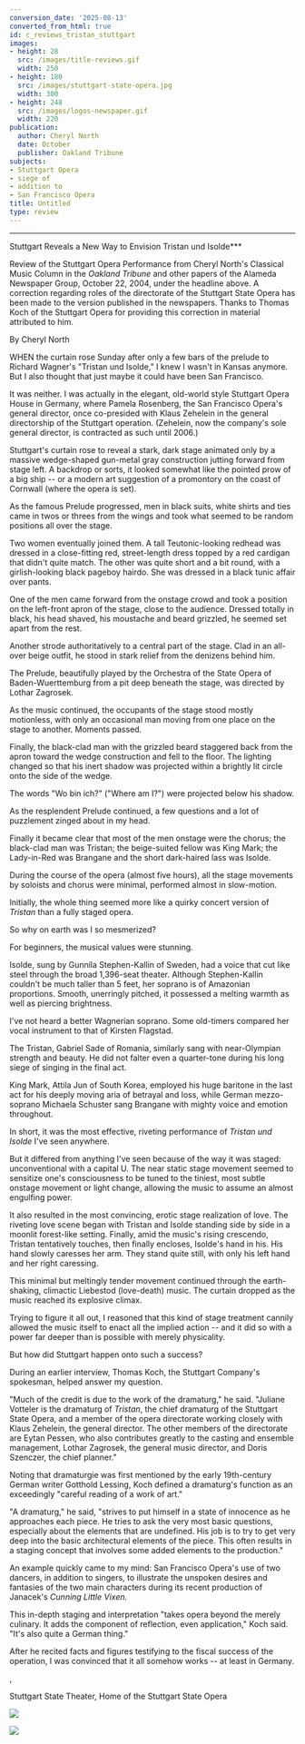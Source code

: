 ```yaml
---
conversion_date: '2025-08-13'
converted_from_html: true
id: c_reviews_tristan_stuttgart
images:
- height: 28
  src: /images/title-reviews.gif
  width: 250
- height: 180
  src: /images/stuttgart-state-opera.jpg
  width: 300
- height: 248
  src: /images/logos-newspaper.gif
  width: 220
publication:
  author: Cheryl North
  date: October
  publisher: Oakland Tribune
subjects:
- Stuttgart Opera
- siege of
- addition to
- San Francisco Opera
title: Untitled
type: review
---
```


***

Stuttgart Reveals a New Way to Envision Tristan und Isolde***

Review of the Stuttgart Opera Performance from Cheryl North's Classical Music Column in the *Oakland Tribune* and other papers of the Alameda Newspaper Group, October 22, 2004, under the headline above. A correction regarding roles of the directorate of the Stuttgart State Opera has been made to the version published in the newspapers. Thanks to Thomas Koch of the Stuttgart Opera for providing
this correction in material attributed to him.

By Cheryl North

WHEN the curtain rose Sunday after only a few bars of the prelude to Richard Wagner's "Tristan und Isolde," I knew I wasn't in Kansas anymore. But I also thought that just maybe it could have been San Francisco.

It was neither. I was actually in the elegant, old-world style Stuttgart Opera House in Germany, where Pamela Rosenberg, the San Francisco Opera's general director, once co-presided with Klaus Zehelein in the general directorship of the Stuttgart operation. (Zehelein, now the company's sole general director, is contracted as such until 2006.)

Stuttgart's curtain rose to reveal a stark, dark stage animated only by a massive wedge-shaped gun-metal gray construction jutting forward from stage left. A backdrop or sorts, it looked somewhat like the pointed prow of a big ship -- or a modern art suggestion of a promontory on the coast of Cornwall (where the opera is set).

As the famous Prelude progressed, men in black suits, white shirts and ties came in twos or threes from the wings and took what seemed to be random positions all over the stage.

Two women eventually joined them. A tall Teutonic-looking redhead was dressed in a close-fitting red, street-length dress topped by a red cardigan that didn't quite match. The other was quite short and a bit round, with a girlish-looking black pageboy hairdo. She was dressed in a black tunic affair over pants.

One of the men came forward from the onstage crowd and took a position on the left-front apron of the stage, close to the audience. Dressed totally in black, his head shaved, his moustache and beard grizzled, he seemed set apart from the rest.

Another strode authoritatively to a central part of the stage. Clad in an all-over beige outfit, he stood in stark relief from the denizens behind him.

The Prelude, beautifully played by the Orchestra of the State Opera of Baden-Wuerttemburg from a pit deep beneath the stage, was directed by Lothar Zagrosek.

As the music continued, the occupants of the stage stood mostly motionless, with only an occasional man moving from one place on the stage to another. Moments passed.

Finally, the black-clad man with the grizzled beard staggered back from the apron toward the wedge construction and fell to the floor. The lighting changed so that his inert shadow was projected within a brightly lit circle onto the side of the wedge.

The words "Wo bin ich?" ("Where am I?") were projected below his shadow.

As the resplendent Prelude continued, a few questions and a lot of puzzlement zinged about in my head.

Finally it became clear that most of the men onstage were the chorus; the black-clad man was Tristan; the beige-suited fellow was King Mark; the Lady-in-Red was Brangane and the short dark-haired lass was Isolde.

During the course of the opera (almost five hours), all the stage movements by soloists and chorus were minimal, performed almost in slow-motion.

Initially, the whole thing seemed more like a quirky concert version of *Tristan* than a fully staged opera.

So why on earth was I so mesmerized?

For beginners, the musical values were stunning.

Isolde, sung by Gunnila Stephen-Kallin of Sweden, had a voice that cut like steel through the broad 1,396-seat theater. Although Stephen-Kallin couldn't be much taller than 5 feet, her soprano is of Amazonian proportions. Smooth, unerringly pitched, it possessed a melting warmth as well as piercing brightness.

I've not heard a better Wagnerian soprano. Some old-timers compared her vocal instrument to that of Kirsten Flagstad.

The Tristan, Gabriel Sade of Romania, similarly sang with near-Olympian strength and beauty. He did not falter even a quarter-tone during his long siege of singing in the final act.

King Mark, Attila Jun of South Korea, employed his huge baritone in the last act for his deeply moving aria of betrayal and loss, while German mezzo-soprano Michaela Schuster sang Brangane with mighty voice and emotion throughout.

In short, it was the most effective, riveting performance of *Tristan und Isolde* I've seen anywhere.

But it differed from anything I've seen because of the way it was staged: unconventional with a capital U. The near static stage movement seemed to sensitize one's consciousness to be tuned to the tiniest, most subtle onstage movement or light change, allowing the music to assume an almost engulfing power.

It also resulted in the most convincing, erotic stage realization of love. The riveting love scene began with Tristan and Isolde standing side by side in a moonlit forest-like setting. Finally, amid the music's rising crescendo, Tristan tentatively touches, then finally encloses, Isolde's hand in his. His hand slowly caresses her arm. They stand quite still, with only his left hand and her right caressing.

This minimal but meltingly tender movement continued through the earth-shaking, climactic Liebestod (love-death) music. The curtain dropped as the music reached its explosive climax.

Trying to figure it all out, I reasoned that this kind of stage treatment cannily allowed the music itself to enact all the implied action -- and it did so with a power far deeper than is possible with merely physicality.

But how did Stuttgart happen onto such a success?

During an earlier interview, Thomas Koch, the Stuttgart Company's spokesman, helped answer my question.

"Much of the credit is due to the work of the dramaturg," he said. "Juliane Votteler is the dramaturg of *Tristan*, the chief dramaturg of the Stuttgart State Opera, and a member of the opera directorate working closely with Klaus Zehelein, the general director. The other members of the directorate are Eytan Pessen, who also contributes greatly to the casting and ensemble management, Lothar Zagrosek, the general music director, and Doris Szenczer, the chief planner."

Noting that dramaturgie was first mentioned by the early 19th-century German writer Gotthold Lessing, Koch defined a dramaturg's function as an exceedingly "careful reading of a work of art."

"A dramaturg," he said, "strives to put himself in a state of innocence as he approaches each piece. He tries to ask the very most basic questions, especially about the elements that are undefined. His job is to try to get very deep into the basic architectural elements of the piece. This often results in a staging concept that involves some added elements to the production."

An example quickly came to my mind: San Francisco Opera's use of two dancers, in addition to singers, to illustrate the unspoken desires and fantasies of the two main characters during its recent production of Janacek's *Cunning Little Vixen.*

This in-depth staging and interpretation "takes opera beyond the merely culinary. It adds the component of reflection, even application," Koch said. "It's also quite a German thing."

After he recited facts and figures testifying to the fiscal success of the operation, I was convinced that it all somehow works -- at least in Germany.

 ,

Stuttgart State Theater, Home of the Stuttgart State Opera

![](/images/stuttgart-state-opera.jpg)

![](/images/logos-newspaper.gif)

